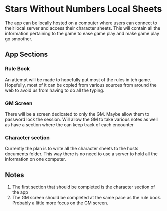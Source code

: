 # Stars Without Numbers Local Sheets
The app can be locally hosted on a computer where users can connect to their local server and access their character sheets. This will contain all the information pertaining to the game to ease game play and make game play go smoother.

## App Sections

### Rule Book
An attempt will be made to hopefully put most of the rules in teh game. Hopefully, most of it can be copied from various sources from around the web to avoid us from having to do all the typing.

### GM Screen
There will be a screen dedicated to only the GM. Maybe allow them to password lock the session. Will allow the GM to take various notes as well as have a section where the can keep track of each encounter

### Character section
Currently the plan is to write all the character sheets to the hosts documents folder. This way there is no need to use a server to hold all the information on one computer.

## Notes
1. The first section that should be completed is the character section of the app
2. The GM screen should be completed at the same pace as the rule book. Probably a little more focus on the GM screen.